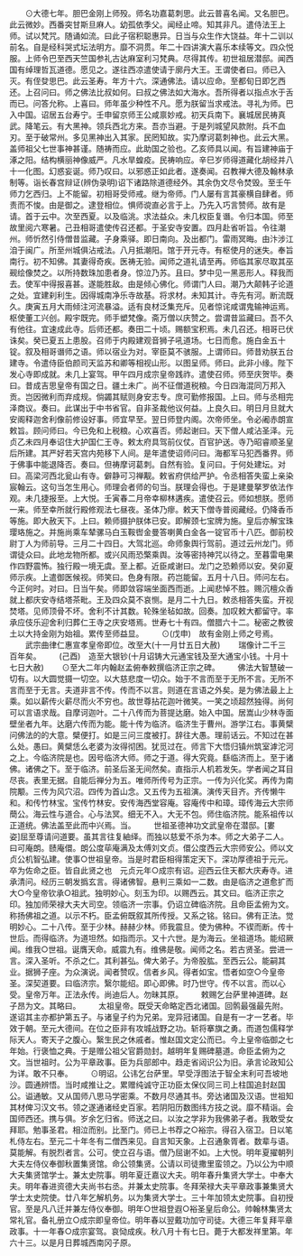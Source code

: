 <!-- { "loadSidebar": true } -->
　　⊙大德七年。胆巴金刚上师殁。师名功嘉葛刺思。此云普喜名闻。又名胆巴。此云微妙。西番突甘斯旦麻人。幼孤依季父。闻经止啼。知其非凡。遣侍法王上师。试以梵咒。随诵如流。曰此子宿积聪惠异。日当与众生作大饶益。年十二训以前名。自是经科哭式坛法明方。靡不洞贯。年二十四讲演大喜乐本续等文。四众悦服。上师令巴至西天竺国参礼古达麻室利习梵典。尽得其传。初世祖居潜邸。闻西国有绰理哲瓦道德。愿见之。遂往西凉遣使请于廓丹大王。王谓使者曰。师已入灭。有侄癹思巴。此云圣寿。年方十六。深通佛法。请以应命。至都旬日即乞西还。上召问曰。师之佛法比叔如何。曰叔之佛法如大海水。吾所得者以指点水于舌而已。问答允称。上喜曰。师年虽少种性不凡。愿为朕留当求戒法。寻礼为师。巴入中国。诏居五台寿宁。壬申留京师王公咸禀妙戒。初天兵南下。襄城居民祷真武。降笔云。有大黑神。领兵西北方来。吾亦当避。于是列城望风款附。兵不血刃。至于破常州。多见黑神出入其家。民罔知故。实乃摩诃葛刺神也。此云大黑。盖师祖父七世事神甚谨。随祷而应。此助国之验也。乙亥师具以闻。有旨建神庙于涿之阳。结构横丽神像威严。凡水旱蝗疫。民祷响应。辛巳岁师得道藏化胡经并八十一化图。幻惑妄诞。师乃叹曰。以邪惑正如此者。遂奏闻。召教禅大德及翰林承制等。诣长春宫辩证(辨伪录明)诏下诸路除道德经外。其余伪文尽令焚毁。至壬午师力乞西归。上不能留。初相哥受师戒。继为帝师。门人屡有言其豪横自肆者。师责而不悛。由是御之。逮登相位。惧师谠直必言于上。乃先入巧言赞师。故有是请。首于云中。次至西夏。以及临洮。求法益众。未几权臣复谮。令归本国。师至故里阅六寒暑。己丑相哥遣使传召还都。于圣安寺安置。四月赴省听旨。令往潮州。师忻然引侍僧昔监藏。子身乘驿。即日南向。及出都门。雷雨冥晦。由汴涉江洎于闽广。所至州城俱沾戒法。八月抵潮阳。馆于开元寺。有枢使月的迷失。奉旨南行。初不知佛。其妻得奇疾。医祷无验。闻师之道礼请至再。师临其家尽取其巫觋绘像焚之。以所持数珠加患者身。惊泣乃苏。且曰。梦中见一黑恶形人。释我而去。使军中得报喜甚。遂能胜敌。由是倾心佛化。师谓门人曰。潮乃大颠韩子论道之处。宜建刹利生。因得城南净乐寺故基。将求材。未知其计。寺先有河。断流既久。庚寅五月大雨倾注河流暴溢。适有良材泛集充斥。见者惊诧咸谓鬼输神运焉。枢使董工兴创。殿宇既完。师手塑梵像。斋万僧以庆赞之。尝谓昔监藏曰。吾不久有他往。宜速成此寺。后师还都。奏田二十顷。赐额宝积焉。未几召还。相哥已伏诛矣。癸已夏五上患股。召师于内殿建观音狮子吼道场。七日而愈。施白金五十锭。叙及相哥谮师之语。师以宿业为对。宰臣莫不骇服。上谓师曰。师昔劝朕五台建寺。令遣侍臣伯颜司天监苏和卿等相视山形。以图呈师。师曰。此非小缘。陛下发心寺即成就。未几上宴驾。甲午四月成宗皇帝践祚。遣使召师。师至庆贺毕。奏曰。昔成吉思皇帝有国之日。疆土未广。尚不征僧道税粮。今日四海混同万邦入贡。岂因微利而弃成规。倘蠲其赋则身安志专。庶可勤修报国。上曰。师与丞相完泽商议。奏曰。此谋出于中书省官。自非圣裁他议何益。上良久曰。明日月旦就大安阁释迦舍利像前修设好事。师宜早至。翌日师登内阁。次帝师坐。令必阇赤朗宣敕旨。顾问师曰。今已免和上税粮。心欢喜否。师起谢曰。天下僧人咸沾圣泽。元贞乙未四月奉诏住大护国仁王寺。敕太府具驾前仪仗。百官护送。寺乃昭睿顺圣皇后所建。其严好若天宫内苑移下人间。是年遣使诏师问曰。海都军马犯西番界。师于佛事中能退降否。奏曰。但祷摩诃葛刺。自然有验。复问曰。于何处建坛。对曰。高梁河西北瓮山有寺。僻静可习禅觏。敕省府供给严护。令丞相答失蛮上亲染宸翰云。这句当怎生用心。师理会者师的句当。朕理会得也。于是建曼拏罗依法作观。未几捷报至。上大悦。壬寅春二月帝幸柳林遘疾。遣使召云。师如想朕。愿师一来。师至幸所就行殿修观法七昼夜。圣体乃瘳。敕天下僧寺普阅藏经。仍降香币等施。即大赦天下。上曰。赖师摄护朕体已安。即解颈七宝牌为施。皇后亦解宝珠璎珞施之。并施尚乘车辇骡马白玉鞍辔金曼答喇黄白金各一锭官币十八匹。御前校尉丁人为师前导。三月二十四日。大驾北巡。命师象舆行驾前。道过云州龙门。师谓徒众曰。此地龙物所都。或兴风雨恐檠乘舆。汝等密持神咒以待之。至暮雷电果作四野震怖。独行殿一境无虞。至上都。近臣咸谢曰。龙门之恐赖师以安。癸卯夏师示疾。上遣御医候视。师笑曰。色身有限。药岂能留。五月十八日。师问左右。今正何时。对曰。日当午矣。师即敛容端坐面西而逝。上闻悲悼不胜。赐沉檀众香就上都庆安寺结塔茶毗。王及四众莫不哀恻。是月二十九日。敕丞相答失蛮。开视焚塔。见师顶骨不坏。舍利不计其数。轮殊坐毡如故。回奏。加叹敕大都留守。率承应伎乐迎舍利归葬仁王寺之庆安塔焉。世寿七十有四。僧腊六十二。秘密之教彼土以大持金刚为始祖。累传至师益显。
　　⊙(戊申)　故有金刚上师之号焉。
　　武宗曲律仁惠宣孝皇帝即位。改至大(十一月廿五日大赦)
　　瑞像计二千三百年矣。
　　(己酉)　造至大银钞(十月诏铸大元通宝钱及至大通宝小钱。十月十七日大赦)
　　⊙至大二年内翰赵孟俯奉敕撰临济正宗之碑。
　　佛法大智慧破一切有。以大圆觉摄一切空。以大慈悲度一切众。始于不言而至于无所不言。无所不言而至于无言。夫道非言不传。传而不以言。则道在言语之外矣。是为佛法最上上乘。如以薪传火薪尽而火不穷也。故世尊拈花迦叶微笑。一笑之顷超然独得。尚何可以言语求哉。自摩诃迦叶。二十八传而为菩提达磨。始入中国。居嵩山少林寺面壁坐者九年。达磨六传而为能。能十传为临济。临济生于曹州。游学江右。事黄檗问佛法的的大意。檗便打。如是三问三度被打。辞往大愚。理前话云。不知过在甚么处。愚曰。黄檗恁么老婆为汝得彻困。犹觅过在。师言下大悟归镇州筑室滹沱河之上。今临济院是也。因号临济大师。师之于道。得大究竟。繇临济而上。至于诸佛。诸佛之下。至于临济。前圣后圣无间然矣。直指示人机若发矢。学者闻之耳目尽丧。表里无据。自能后禅分为五。唯师所传号为正宗。一传为兴化奖。再传为南院颙。三传为风穴沼。四传为首山念。又五传为五祖演。演传天目齐。齐传懒牛和。和传竹林宝。宝传竹林安。安传海西堂容庵。容庵传中和璋。璋传海云大宗师蕳公。海云性与道合。心与法冥。细无不入。大无不包。师住临济院。能系祖传以正道统。佛法盖至此而中兴焉。当。
　　世祖圣德神功文武皇帝在潜邸。[婁　　姿]屈至尊请问道要。虽其言往复紬绎。而独以慈爱不杀为本。师之大弟子二人。曰可庵朗。赜庵儇。朗公度荜庵满及太傅刘文贞。儇公度西云大宗师安公。师以文贞公机智弘建。使事○世祖皇帝。当是时君臣相得策定天下。深功厚德祖于元元。卒为佐命之臣。皆自此贤之也　元贞元年○成宗有诏。迎西云住天都大庆寿寺。进承清问。经历三朝发撝玄言。得诸佛智。悬判三乘如一二数。由是临济之道愈扩而大○今皇帝钦承○祖武。独明妙心。刻玉为印。以赐西云。其文曰。临济正宗之印。独加师荣禄大夫大司空。领临济一宗事。仍诏立碑临济院。且命臣孟俯为文。称扬佛祖之道。以示不朽。臣孟俯既叙其所传授。又系之铭。铭曰。佛有正法。觉明妙心。二十八传。至于少林。赫赫少林。师我震旦。使为佛种。不锲而断。传十世后。而得临济。为道坦然。如指而示。又十六世。是为海云。坐祖道场。能绍厥闻。维我○世祖。诞膺天命。威震九有。维佛是敬。闻师之名。若古贤圣。尝进一言。深入圣听。不杀之仁。其利甚弘。俾大弟子。为帝股肱。至西云公。能嗣其业。据狮子座。为众演说。闻者赞叹。信者乡风。得者如宝。悟者如空○今皇帝圣。深契道要。曰临济宗。繄尔能绍。即心即佛。时乃世守。传不以言。而以心受。皇帝万年。正法永传。尚迪后人。勿昧其原。
　　敕赐乞台萨里神道碑。赵子昂为文。其略曰。
　　太祖皇帝。既受天命略定西北诸国。回鹘最强最先附。遂诏其主亦都护第五子。与诸皇子约为兄弟。宠异冠诸国。自是有一才一艺者。毕效于朝。至元大德间。在位之臣非有攻城战野之功。斩将搴旗之勇。而道包儒释学际天人。寄天子之腹心。繄生民之休戚者。惟赵国文定公而已。今上皇帝临御之七年始。行褒恤之典。于是赠公祖父官爵勋封。越明年复赐碑墓道。命臣孟俯为之文。当世祖时。公为平章政事。臣为兵部郎中。趋走省闼识公为旧。承言论政知公为详。敢不只奉。
　　⊙明诏。公讳乞台萨里。早受浮图法于智全末利可吾坡地沙。圆通辨悟。当时咸推让之。累赠纯诚守正功臣太保仪同三司上柱国追封赵国公。谥通敏。又从国师八思马学密乘。不数月尽通其书。旁达诸国及汉语。世祖知其材俾习汉文书。领之遂通诸经史百家。若阴阳历数图纬方技之说。靡不精诣。会国师西还。携与俱。岁余乞归省。师送之曰。以汝之学非为我佛弟子者。我敢受女拜耶。勉事圣君。相泣而别。比至门。师已上书荐之○裕宗。得召入宿卫。日以笔札侍左右。至元二十年冬有二僧西来见。自言知天象。上召通象胥者。数辈与语。莫能解。有脱烈者言。公可。使立召与语。僧乃屈谢不如。上大悦。明年夏擢朝列大夫左侍仪奉御秋置集贤馆。命公领集贤。公请以司徒撒里蛮领之。乃以公为中顺大夫集贤馆学士。兼太史院事。明年夏迁嘉议大夫。明年春升集贤大学士。中奉大夫。明年春进资德大夫尚书右丞。并兼太史院事。冬拜荣禄大夫平章政事兼集贤大学士太史院使。廿八年乞解机务。以为集贤大学士。三十年加领太史院事。自初授官。至是凡八迁并兼左侍仪奉御。明年○世祖登遐○裕圣皇后命公。帅翰林集贤太常礼官。备礼册立○成宗即皇帝位。明年春以翌戴功加守司徒。大德三年复拜平章政事。十一年春○成宗宴驾。哀恸成疾。秋八月十有七日。薨于大都发祥里第。年六十三。以是月日葬城西南冈子原。
